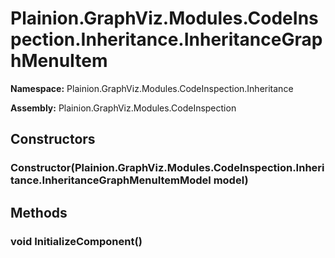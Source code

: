 
# Plainion.GraphViz.Modules.CodeInspection.Inheritance.InheritanceGraphMenuItem

**Namespace:** Plainion.GraphViz.Modules.CodeInspection.Inheritance

**Assembly:** Plainion.GraphViz.Modules.CodeInspection


## Constructors

### Constructor(Plainion.GraphViz.Modules.CodeInspection.Inheritance.InheritanceGraphMenuItemModel model)


## Methods

### void InitializeComponent()
